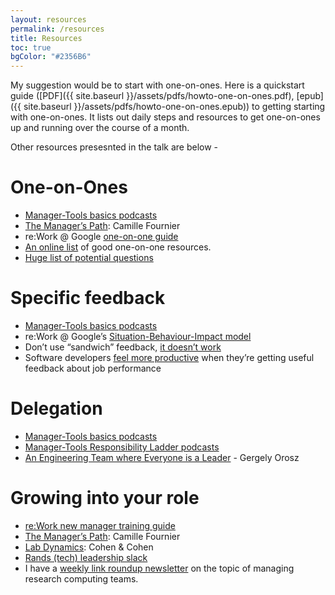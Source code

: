 ```yaml
---
layout: resources
permalink: /resources
title: Resources
toc: true
bgColor: "#2356B6"
---
```


My suggestion would be to start with one-on-ones. Here is a quickstart guide ([PDF]({{ site.baseurl }}/assets/pdfs/howto-one-on-ones.pdf),
[epub]({{ site.baseurl }}/assets/pdfs/howto-one-on-ones.epub)) to getting starting with one-on-ones.  It lists out daily steps and resources
to get one-on-ones up and running over the course of a month.

Other resources presesnted in the talk are below -

# One-on-Ones

- [Manager-Tools basics podcasts](https://manager-tools.com/manager-tools-basics)
- [The Manager’s Path](https://www.oreilly.com/library/view/the-managers-path/9781491973882/): Camille Fournier
- re:Work @ Google [one-on-one guide](https://rework.withgoogle.com/guides/managers-coach-managers-to-coach/steps/hold-effective-1-1-meetings/)
- [An online list](https://github.com/ajahne/one-on-ones) of good one-on-one resources.
- [Huge list of potential questions](https://www.peoplebox.ai/t/one-on-one-meeting-template-manager-questions-list)

# Specific feedback

- [Manager-Tools basics podcasts](https://manager-tools.com/manager-tools-basics)
- re:Work @ Google’s [Situation-Behaviour-Impact model](https://docs.google.com/presentation/d/13-rj7ZqlyuHNli9Ybd5D8g-qqUNtG81t3JLq7JV5c2o/edit#slide=id.gbb7b556ba_0_179)
- Don’t use “sandwich” feedback, [it doesn’t work](http://aabri.com/manuscripts/141831.pdf)
- Software developers [feel more productive](https://research.google/pubs/pub47853/) when they’re getting useful feedback about job performance

# Delegation

- [Manager-Tools basics podcasts](https://manager-tools.com/manager-tools-basics)
- [Manager-Tools Responsibility Ladder podcasts](https://manager-tools.com/2017/02/teaching-decision-making-responsibility-ladder-part-1)
- [An Engineering Team where Everyone is a Leader](https://blog.pragmaticengineer.com/a-team-where-everyone-is-a-leader/) - Gergely Orosz

# Growing into your role

- [re:Work new manager training guide](https://rework.withgoogle.com/guides/managers-develop-and-support-managers/steps/review-googles-new-manager-training/)
- [The Manager’s Path](https://www.oreilly.com/library/view/the-managers-path/9781491973882/): Camille Fournier
- [Lab Dynamics](https://www.cshlpress.com/default.tpl?action=full&--eqskudatarq=1232&typ=sbt): Cohen & Cohen
- [Rands (tech) leadership slack](https://randsinrepose.com/welcome-to-rands-leadership-slack/)
- I have a [weekly link roundup newsletter](https://newsletter.researchcomputingteams.org) on the topic of managing research computing teams.
